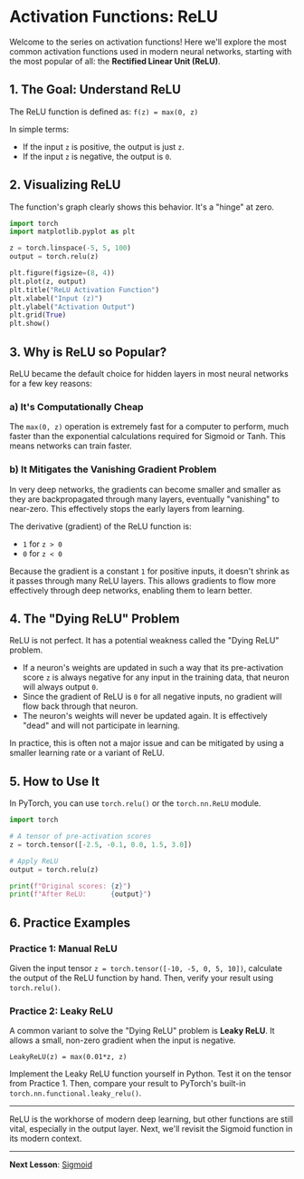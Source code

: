 # Activation Functions: ReLU

Welcome to the series on activation functions! Here we'll explore the most common activation functions used in modern neural networks, starting with the most popular of all: the **Rectified Linear Unit (ReLU)**.

## 1. The Goal: Understand ReLU

The ReLU function is defined as:
`f(z) = max(0, z)`

In simple terms:
- If the input `z` is positive, the output is just `z`.
- If the input `z` is negative, the output is `0`.

## 2. Visualizing ReLU

The function's graph clearly shows this behavior. It's a "hinge" at zero.

```python
import torch
import matplotlib.pyplot as plt

z = torch.linspace(-5, 5, 100)
output = torch.relu(z)

plt.figure(figsize=(8, 4))
plt.plot(z, output)
plt.title("ReLU Activation Function")
plt.xlabel("Input (z)")
plt.ylabel("Activation Output")
plt.grid(True)
plt.show()
```

## 3. Why is ReLU so Popular?

ReLU became the default choice for hidden layers in most neural networks for a few key reasons:

### a) It's Computationally Cheap
The `max(0, z)` operation is extremely fast for a computer to perform, much faster than the exponential calculations required for Sigmoid or Tanh. This means networks can train faster.

### b) It Mitigates the Vanishing Gradient Problem
In very deep networks, the gradients can become smaller and smaller as they are backpropagated through many layers, eventually "vanishing" to near-zero. This effectively stops the early layers from learning.

The derivative (gradient) of the ReLU function is:
- `1` for `z > 0`
- `0` for `z < 0`

Because the gradient is a constant `1` for positive inputs, it doesn't shrink as it passes through many ReLU layers. This allows gradients to flow more effectively through deep networks, enabling them to learn better.

## 4. The "Dying ReLU" Problem

ReLU is not perfect. It has a potential weakness called the "Dying ReLU" problem.

- If a neuron's weights are updated in such a way that its pre-activation score `z` is always negative for any input in the training data, that neuron will always output `0`.
- Since the gradient of ReLU is `0` for all negative inputs, no gradient will flow back through that neuron.
- The neuron's weights will never be updated again. It is effectively "dead" and will not participate in learning.

In practice, this is often not a major issue and can be mitigated by using a smaller learning rate or a variant of ReLU.

## 5. How to Use It

In PyTorch, you can use `torch.relu()` or the `torch.nn.ReLU` module.

```python
import torch

# A tensor of pre-activation scores
z = torch.tensor([-2.5, -0.1, 0.0, 1.5, 3.0])

# Apply ReLU
output = torch.relu(z)

print(f"Original scores: {z}")
print(f"After ReLU:      {output}")
```

## 6. Practice Examples

### Practice 1: Manual ReLU
Given the input tensor `z = torch.tensor([-10, -5, 0, 5, 10])`, calculate the output of the ReLU function by hand. Then, verify your result using `torch.relu()`.

### Practice 2: Leaky ReLU
A common variant to solve the "Dying ReLU" problem is **Leaky ReLU**. It allows a small, non-zero gradient when the input is negative.

`LeakyReLU(z) = max(0.01*z, z)`

Implement the Leaky ReLU function yourself in Python. Test it on the tensor from Practice 1. Then, compare your result to PyTorch's built-in `torch.nn.functional.leaky_relu()`.

---
ReLU is the workhorse of modern deep learning, but other functions are still vital, especially in the output layer. Next, we'll revisit the Sigmoid function in its modern context.

---

**Next Lesson**: [Sigmoid](02_sigmoid.md)
